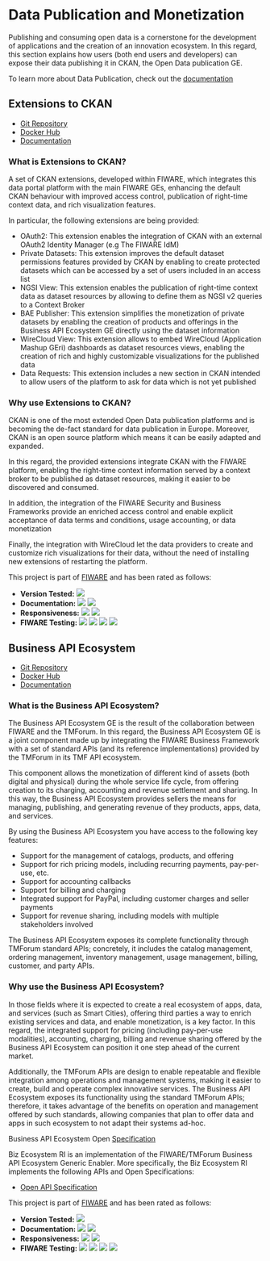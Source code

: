 # Data Publication and Monetization

Publishing and consuming open data is a cornerstone for the development of applications and the creation of an innovation ecosystem. In this regard, this section explains how users (both end users and developers) can expose their data publishing it in CKAN, the Open Data publication GE.

To learn more about Data Publication, check out the [documentation](https://fiwaretourguide.readthedocs.io/en/latest/publishing-open-data-in-fiware/introduction/)

## Extensions to CKAN

* [Git Repository](https://github.com/conwetlab/FIWARE-CKAN-Extensions)
* [Docker Hub](https://hub.docker.com/r/fiware/ckan-extended/)
* [Documentation](https://fiware-ckan-extensions.rtfd.io/)

### What is Extensions to CKAN?

A set of CKAN extensions, developed within FIWARE, which integrates this data portal platform with the main FIWARE GEs, enhancing the default CKAN behaviour with improved access control, publication of right-time context data, and rich visualization features.

In particular, the following extensions are being provided:

* OAuth2: This extension enables the integration of CKAN with an external OAuth2 Identity Manager (e.g The FIWARE IdM)
* Private Datasets: This extension improves the default dataset permissions features provided by CKAN by enabling to create protected datasets which can be accessed by a set of users included in an access list
* NGSI View: This extension enables the publication of right-time context data as dataset resources by allowing to define them as NGSI v2 queries to a Context Broker
* BAE Publisher: This extension simplifies the monetization of private datasets by enabling the creation of products and offerings in the Business API Ecosystem GE directly using the dataset information
* WireCloud View: This extension allows to embed WireCloud (Application Mashup GEri) dashboards as dataset resources views, enabling the creation of rich and highly customizable visualizations for the published data
* Data Requests: This extension includes a new section in CKAN intended to allow users of the platform to ask for data which is not yet published


### Why use Extensions to CKAN?
CKAN is one of the most extended Open Data publication platforms and is becoming the de-fact standard for data publication in Europe. Moreover, CKAN is an open source platform which means it can be easily adapted and expanded.

In this regard, the provided extensions integrate CKAN with the FIWARE platform, enabling the right-time context information served by a context broker to be published as dataset resources, making it easier to be discovered and consumed.

In addition, the integration of the FIWARE Security and Business Frameworks provide an enriched access control and enable explicit acceptance of data terms and conditions, usage accounting, or data monetization

Finally, the integration with WireCloud let the data providers to create and customize rich visualizations for their data, without the need of installing new extensions of restarting the platform.


This project is part of [FIWARE](http://fiware.org/) and has been rated as follows:

* **Version Tested:** ![ ](https://img.shields.io/badge/dynamic/json.svg?label=Version&url=https://jason-fox.github.io/Generic-Enablers/json/ckan.json&query=$.version&colorB=blue)
* **Documentation:** ![ ](https://img.shields.io/badge/dynamic/json.svg?label=Completeness&url=https://jason-fox.github.io/Generic-Enablers/json/ckan.json&query=$.docCompleteness&colorB=blue) ![ ](https://img.shields.io/badge/dynamic/json.svg?label=Usability&url=https://jason-fox.github.io/Generic-Enablers/json/ckan.json&query=$.docSoundness&colorB=blue)
* **Responsiveness:** ![ ](https://img.shields.io/badge/dynamic/json.svg?label=Time%20to%20Respond&url=https://jason-fox.github.io/Generic-Enablers/json/ckan.json&query=$.timeToCharge&colorB=blue) ![ ](https://img.shields.io/badge/dynamic/json.svg?label=Time%20to%20Fix&url=https://jason-fox.github.io/Generic-Enablers/json/ckan.json&query=$.timeToFix&colorB=blue)
* **FIWARE Testing:** ![ ](https://img.shields.io/badge/dynamic/json.svg?label=Tests%20Passed&url=https://jason-fox.github.io/Generic-Enablers/json/ckan.json&query=$.failureRate&colorB=blue)
![ ](https://img.shields.io/badge/dynamic/json.svg?label=Scalability&url=https://jason-fox.github.io/Generic-Enablers/json/ckan.json&query=$.scalability&colorB=blue)
![ ](https://img.shields.io/badge/dynamic/json.svg?label=Performance&url=https://jason-fox.github.io/Generic-Enablers/json/ckan.json&query=$.performance&colorB=blue)
![ ](https://img.shields.io/badge/dynamic/json.svg?label=Stability&url=https://jason-fox.github.io/Generic-Enablers/json/ckan.json&query=$.stability&colorB=blue)

## Business API Ecosystem

* [Git Repository](https://github.com/FIWARE-TMForum/Business-API-Ecosystem)
* [Docker Hub](https://hub.docker.com/r/fiware/business-api-ecosystem)
* [Documentation](https://business-api-ecosystem.rtfd.io/)

### What is the Business API Ecosystem?

The Business API Ecosystem GE is the result of the collaboration between FIWARE and the TMForum. In this regard, the Business API Ecosystem GE is a joint component made up by integrating the FIWARE Business Framework with a set of standard APIs (and its reference implementations) provided by the TMForum in its TMF API ecosystem.

This component allows the monetization of different kind of assets (both digital and physical) during the whole service life cycle, from offering creation to its charging, accounting and revenue settlement and sharing. In this way, the Business API Ecosystem provides sellers the means for managing, publishing, and generating revenue of they products, apps, data, and services.

By using the Business API Ecosystem you have access to the following key features:

* Support for the management of catalogs, products, and offering
* Support for rich pricing models, including recurring payments, pay-per-use, etc.
* Support for accounting callbacks
* Support for billing and charging
* Integrated support for PayPal, including customer charges and seller payments
* Support for revenue sharing, including models with multiple stakeholders involved

The Business API Ecosystem exposes its complete functionality through TMForum standard APIs; concretely, it includes the catalog management, ordering management, inventory management, usage management, billing, customer, and party APIs.

### Why use the Business API Ecosystem?

In those fields where it is expected to create a real ecosystem of apps, data, and services (such as Smart Cities), offering third parties a way to enrich existing services and data, and enable monetization, is a key factor. In this regard, the integrated support for pricing (including pay-per-use modalities), accounting, charging, billing and revenue sharing offered by the Business API Ecosystem can position it one step ahead of the current market.

Additionally, the TMForum APIs are design to enable repeatable and flexible integration among operations and management systems, making it easier to create, build and operate complex innovative services. The Business API Ecosystem exposes its functionality using the standard TMForum APIs; therefore, it takes advantage of the benefits on operation and management offered by such standards, allowing companies that plan to offer data and apps in such ecosystem to not adapt their systems ad-hoc.

Business API Ecosystem Open [Specification](https://forge.fiware.org/plugins/mediawiki/wiki/fiware/index.php/FIWARE.OpenSpecification.Apps.BusinessAPIEcosystem)

Biz Ecosystem RI is an implementation of the FIWARE/TMForum Business API Ecosystem Generic Enabler. More specifically, the Biz Ecosystem RI implements the following APIs and Open Specifications:

* [Open API Specification](https://fiware-tmforum.github.io/Business-API-Ecosystem/)

This project is part of [FIWARE](http://fiware.org/) and has been rated as follows:

* **Version Tested:** ![ ](https://img.shields.io/badge/dynamic/json.svg?label=Version&url=https://jason-fox.github.io/Generic-Enablers/json/biz_framework.json&query=$.version&colorB=blue)
* **Documentation:** ![ ](https://img.shields.io/badge/dynamic/json.svg?label=Completeness&url=https://jason-fox.github.io/Generic-Enablers/json/biz_framework.json&query=$.docCompleteness&colorB=blue) ![ ](https://img.shields.io/badge/dynamic/json.svg?label=Usability&url=https://jason-fox.github.io/Generic-Enablers/json/biz_framework.json&query=$.docSoundness&colorB=blue)
* **Responsiveness:** ![ ](https://img.shields.io/badge/dynamic/json.svg?label=Time%20to%20Respond&url=https://jason-fox.github.io/Generic-Enablers/json/biz_framework.json&query=$.timeToCharge&colorB=blue) ![ ](https://img.shields.io/badge/dynamic/json.svg?label=Time%20to%20Fix&url=https://jason-fox.github.io/Generic-Enablers/json/biz_framework.json&query=$.timeToFix&colorB=blue)
* **FIWARE Testing:** ![ ](https://img.shields.io/badge/dynamic/json.svg?label=Tests%20Passed&url=https://jason-fox.github.io/Generic-Enablers/json/biz_framework.json&query=$.failureRate&colorB=blue)
![ ](https://img.shields.io/badge/dynamic/json.svg?label=Scalability&url=https://jason-fox.github.io/Generic-Enablers/json/biz_framework.json&query=$.scalability&colorB=blue)
![ ](https://img.shields.io/badge/dynamic/json.svg?label=Performance&url=https://jason-fox.github.io/Generic-Enablers/json/biz_framework.json&query=$.performance&colorB=blue)
![ ](https://img.shields.io/badge/dynamic/json.svg?label=Stability&url=https://jason-fox.github.io/Generic-Enablers/json/biz_framework.json&query=$.stability&colorB=blue)